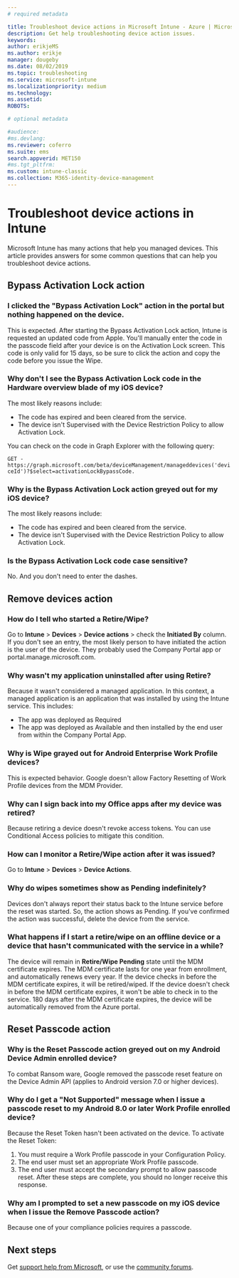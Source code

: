 ```yaml
---
# required metadata

title: Troubleshoot device actions in Microsoft Intune - Azure | Microsoft Docs
description: Get help troubleshooting device action issues.
keywords:
author: erikjeMS
ms.author: erikje
manager: dougeby
ms.date: 08/02/2019
ms.topic: troubleshooting
ms.service: microsoft-intune
ms.localizationpriority: medium
ms.technology:
ms.assetid: 
ROBOTS:

# optional metadata

#audience:
#ms.devlang:
ms.reviewer: coferro
ms.suite: ems
search.appverid: MET150
#ms.tgt_pltfrm:
ms.custom: intune-classic
ms.collection: M365-identity-device-management
---
```


# Troubleshoot device actions in Intune

Microsoft Intune has many actions that help you managed devices. This article provides answers for some common questions that can help you troubleshoot device actions.

## Bypass Activation Lock action

### I clicked the "Bypass Activation Lock" action in the portal but nothing happened on the device.
This is expected. After starting the Bypass Activation Lock action, Intune is requested an updated code from Apple. You'll manually enter the code in the passcode field after your device is on the Activation Lock screen. This code is only valid for 15 days, so be sure to click the action and copy the code before you issue the Wipe.

### Why don't I see the Bypass Activation Lock code in the Hardware overview blade of my iOS device?
The most likely reasons include:
- The code has expired and been cleared from the service.
- The device isn't Supervised with the Device Restriction Policy to allow Activation Lock.

You can check on the code in Graph Explorer with the following query:

```GET - https://graph.microsoft.com/beta/deviceManagement/manageddevices('deviceId')?$select=activationLockBypassCode.```

### Why is the Bypass Activation Lock action greyed out for my iOS device?
The most likely reasons include: 
- The code has expired and been cleared from the service.
- The device isn't Supervised with the Device Restriction Policy to allow Activation Lock.

### Is the Bypass Activation Lock code case sensitive?
No. And you don't need to enter the dashes.

## Remove devices action

### How do I tell who started a Retire/Wipe?
Go to **Intune** > **Devices** > **Device actions** > check the **Initiated By** column.
If you don't see an entry, the most likely person to have initiated the action is the user of the device. They probably used the Company Portal app or portal.manage.microsoft.com.

### Why wasn't my application uninstalled after using Retire?
Because it wasn't considered a managed application. In this context, a managed application is an application that was installed by using the Intune service. This includes:
- The app was deployed as Required
- The app was deployed as Available and then installed by the end user from within the Company Portal App.

### Why is Wipe grayed out for Android Enterprise Work Profile devices?
This is expected behavior. Google doesn't allow Factory Resetting of Work Profile devices from the MDM Provider.

### Why can I sign back into my Office apps after my device was retired?
Because retiring a device doesn't revoke access tokens. You can use Conditional Access policies to mitigate this condition.

### How can I monitor a Retire/Wipe action after it was issued?
Go to **Intune** > **Devices** > **Device Actions**.

### Why do wipes sometimes show as Pending indefinitely?
Devices don't always report their status back to the Intune service before the reset was started. So, the action shows as Pending. If you've confirmed the action was successful, delete the device from the service.

### What happens if I start a retire/wipe on an offline device or a device that hasn't communicated with the service in a while?
The device will remain in **Retire/Wipe Pending** state until the MDM certificate expires. The MDM certificate lasts for one year from enrollment, and automatically renews every year. If the device checks in before the MDM certificate expires, it will be retired/wiped. If the device doesn't check in before the MDM certificate expires, it won't be able to check in to the service. 180 days after the MDM certificate expires, the device will be automatically removed from the Azure portal.


## Reset Passcode action

### Why is the Reset Passcode action greyed out on my Android Device Admin enrolled device?
To combat Ransom ware, Google removed the  passcode reset feature on the Device Admin API (applies to Android version 7.0 or higher devices).

### Why do I get a "Not Supported" message when I issue a passcode reset to my Android 8.0 or later Work Profile enrolled device?
Because the Reset Token hasn't been activated on the device. To activate the Reset Token:
1. You must require a Work Profile passcode in your Configuration Policy.
2. The end user must set an appropriate Work Profile passcode.
3. The end user must accept the secondary prompt to allow passcode reset.
After these steps are complete, you should no longer receive this response.

### Why am I prompted to set a new passcode on my iOS device when I issue the Remove Passcode action?
Because one of your compliance policies requires a passcode.

## Next steps

Get [support help from Microsoft](get-support.md), or use the [community forums](https://social.technet.microsoft.com/Forums/en-US/home?category=microsoftintune).
